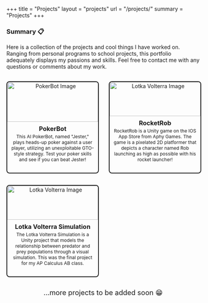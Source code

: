 +++
title = "Projects"
layout = "projects"
url = "/projects/"
summary = "Projects"
+++

<h3>Summary 📋</h3>

Here is a collection of the projects and cool things I have worked on. Ranging from personal programs to school projects, this portfolio adequately displays my passions and skills. Feel free to contact me with any questions or comments about my work.

<style>
  .gallery {
    display: grid;
    grid-template-columns: repeat(2, 1fr);
    gap: 30px;
    padding: 0px;
    margin-top: 30px;
  }

  @media (max-width: 650px) {
    .gallery {
      grid-template-columns: 1fr;
      justify-items: center;
    }
  }

  .project-card {
    aspect-ratio: 1 / 1;
    width: 100%;
    max-width: 600px;
    border: 2.5px solid currentColor;
    border-radius: 8px;
    overflow: hidden;
    display: flex;
    flex-direction: column;
    align-items: center;
    text-align: center;
    box-shadow: none !important;
    background-color: var(--theme);
    cursor: pointer;
    text-decoration: none;
    color: inherit;
  }

  .project-card img {
    width: 100%;
    height: auto;
    object-fit: cover;
    margin: 0;
  }

  .project-card h3 {
    margin-top: 8px;
    font-size: 16px;
  }

  .project-card p {
    padding: 0 10px 15px;
    margin-top: -13px;
    font-size: 12px;
  }

  @media (max-width: 708px) {
    .project-card h3 {
      font-size: 14px;
      margin-top: 9px;
    }

    .project-card p {
      font-size: 10px;
      margin-top: -13px;
    }
  }

  @media (max-width: 650px) {
    .project-card h3 {
      font-size: 25px;
      margin-top: 10px;
    }

    .project-card p {
      font-size: 15px;
      margin-top: -6px;
    }
  }
</style>

<div class="gallery">
  <a href="https://github.com/DylanD75/poker-bot" class="project-card">
    <img src="/img/poker-bot-pic.png" alt="PokerBot Image">
    <h3>PokerBot</h3>
    <p>This AI PokerBot, named "Jester," plays heads-up poker against a user player, utilizing an unexploitable GTO-style strategy. Test your poker skills and see if you can beat Jester!</p>
  </a>

  <a href="https://github.com/DylanD75/RocketRob" class="project-card">
    <img src="/img/rocketrob-pic.png" alt="Lotka Volterra Image">
    <h3>RocketRob</h3>
    <p>RocketRob is a Unity game on the IOS App Store from Aphy Games. The game is a pixelated 2D platformer that depicts a character named Rob launching as high as possible with his rocket launcher!</p>
  </a>

  <a href="https://github.com/DylanD75/lotka-volterra-simulation" class="project-card">
    <img src="/img/lotka-volterra-pic.png" alt="Lotka Volterra Image">
    <h3>Lotka Volterra Simulation</h3>
    <p>The Lotka Volterra Simulation is a Unity project that models the relationship between predator and prey populations through a visual simulation. This was the final project for my AP Calculus AB class.</p>
  </a>
</div>

<style>
  .more-projects-text {
    text-align: center;
    margin-top: 30px;
    font-size: 18px;
  }
</style>

<p class="more-projects-text">
  ...more projects to be added soon 😁
</p>